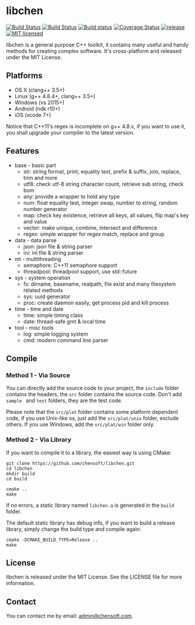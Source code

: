 # libchen

[![Build Status](https://img.shields.io/travis/chensoft/libchen.svg?label=macOS)](https://travis-ci.org/chensoft/libchen)
[![Build Status](https://img.shields.io/travis/chensoft/libchen.svg?label=Linux)](https://travis-ci.org/chensoft/libchen)
[![Build status](https://img.shields.io/appveyor/ci/chensoft/libchen.svg?label=Windows)](https://ci.appveyor.com/project/chensoft/libchen)
[![Coverage Status](https://img.shields.io/codecov/c/github/chensoft/libchen.svg)](https://codecov.io/gh/chensoft/libchen)
[![release](https://img.shields.io/github/release/chensoft/libchen.svg)](https://github.com/chensoft/libchen/releases/latest)
[![MIT licensed](https://img.shields.io/badge/license-MIT-blue.svg)](https://raw.githubusercontent.com/hyperium/hyper/master/LICENSE)

libchen is a general purpose C++ toolkit, it contains many useful and handy methods for creating complex software. It's cross-platform and released under the MIT License.

## Platforms

* OS X (clang++ 3.5+)
* Linux (g++ 4.8.4+, clang++ 3.5+)
* Windows (vs 2015+)
* Android (ndk r10+)
* iOS (xcode 7+)

Notice that C++11's regex is incomplete on g++ 4.8.x, if you want to use it, you shall upgrade your compiler to the latest version.

## Features

* base - basic part
    * str: string format, print, equality test, prefix & suffix, join, replace, trim and more
    * utf8: check utf-8 string character count, retrieve sub string, check bom
    * any: provide a wrapper to hold any type
    * num: float equality test, integer swap, number to string, random number generator
    * map: check key existence, retrieve all keys, all values, flip map's key and value
    * vector: make unique, combine, intersect and difference
    * regex: simple wrapper for regex match, replace and group
* data - data parse
	* json: json file & string parser
	* ini: ini file & string parser
* mt - multithreading
	* semaphore: C++11 semaphore support
	* threadpool: threadpool support, use std::future
* sys - system operation
	* fs: dirname, basename, realpath, file exist and many filesystem related methods
	* sys: uuid generator
	* proc: create daemon easily, get process pid and kill process
* time - time and date
	* time: simple timing class
	* date: thread-safe gmt & local time
* tool - misc tools
	* log: simple logging system
	* cmd: modern command line parser

## Compile

### Method 1 - Via Source

You can directly add the source code to your project, the `include` folder contains the headers, the `src` folder contains the source code. Don't add `sample ` and `test` folders, they are the test code.

Please note that the `src/plat` folder contains some platform dependent code, if you use Unix-like os, just add the `src/plat/unix` folder, exclude others. If you use Windows, add the `src/plat/win` folder only.

### Method 2 - Via Library

If you want to compile it to a library, the easiest way is using CMake:

```
git clone https://github.com/chensoft/libchen.git
cd libchen
mkdir build
cd build

cmake ..
make
```

If no errors, a static library named `libchen.a` is generated in the `build` folder.

The default static library has debug info, if you want to build a release library, simply change the build type and compile again:

```
cmake -DCMAKE_BUILD_TYPE=Release ..
make
```

## License

libchen is released under the MIT License. See the LICENSE file for more information.

## Contact

You can contact me by email: admin@chensoft.com.